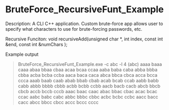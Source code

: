 # BruteForce_RecursiveFunt_Example
Description: 
A CLI C++ application.
Custom brute-force app allows user to specify what characters to use for brute-forcing passwords, etc.

Recursive Funciton: 
void recursiveAdd(unsigned char *, int index, const int &end, const int &numChars );

Example output
>BruteForce_RecursiveFunt_Example.exe -c abc -l 4
(abc)
aaaa
baaa
caaa
abaa
bbaa
cbaa
acaa
bcaa
ccaa
aaba
baba
caba
abba
bbba
cbba
acba
bcba
ccba
aaca
baca
caca
abca
bbca
cbca
acca
bcca
ccca
aaab
baab
caab
abab
bbab
cbab
acab
bcab
ccab
aabb
babb
cabb
abbb
bbbb
cbbb
acbb
bcbb
ccbb
aacb
bacb
cacb
abcb
bbcb
cbcb
accb
bccb
cccb
aaac
baac
caac
abac
bbac
cbac
acac
bcac
ccac
aabc
babc
cabc
abbc
bbbc
cbbc
acbc
bcbc
ccbc
aacc
bacc
cacc
abcc
bbcc
cbcc
accc
bccc
cccc
